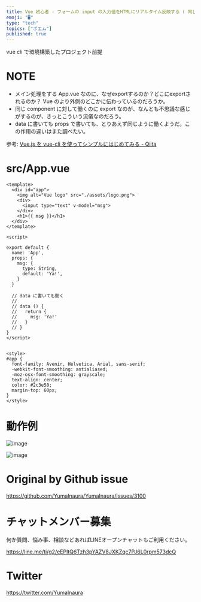 ```yaml
---
title: Vue 初心者 - フォームの input の入力値をHTMLにリアルタイム反映する ( 同じComponentでのデータバインド )  (
emoji: "🖥"
type: "tech"
topics: ["ポエム"]
published: true
---
```


vue cli で環境構築したプロジェクト前提

# NOTE

- メイン処理をする App.vue なのに、なぜexportするのか？どこにexportされるのか？ Vue のより外側のどこかに伝わっているのだろうか。
- 同じ component に対して働くのに export なのが、なんとも不思議な感じがするのが、きっとこういう流儀なのだろう。 
- data に書いても props で書いても、とりあえず同じように働くようだ。この作用の違いはまた調べたい。

参考: [Vue.js を vue-cli を使ってシンプルにはじめてみる - Qiita](https://qiita.com/567000/items/dde495d6a8ad1c25fa43)

# src/App.vue

```vue
<template>
  <div id="app">
    <img alt="Vue logo" src="./assets/logo.png">
    <div>
      <input type="text" v-model="msg">
    </div>
    <h1>{{ msg }}</h1>
  </div>
</template>

<script>

export default {
  name: 'App',
  props: {
    msg: {
      type: String,
      default: 'Ya!',
    }
  }

  // data に書いても動く
  //
  // data () {
  //   return {
  //     msg: 'Ya!'
  //   }
  // }
}
</script>


<style>
#app {
  font-family: Avenir, Helvetica, Arial, sans-serif;
  -webkit-font-smoothing: antialiased;
  -moz-osx-font-smoothing: grayscale;
  text-align: center;
  color: #2c3e50;
  margin-top: 60px;
}
</style>
```

# 動作例

![image](https://user-images.githubusercontent.com/13635059/80584798-35537c00-8a4d-11ea-90da-ff52a08894d5.png)

![image](https://user-images.githubusercontent.com/13635059/80584959-764b9080-8a4d-11ea-9d2a-cd429069d482.png)


# Original by Github issue

https://github.com/YumaInaura/YumaInaura/issues/3100











<!-- Update From Qiita API -->

# チャットメンバー募集


何か質問、悩み事、相談などあればLINEオープンチャットもご利用ください。

https://line.me/ti/g2/eEPltQ6Tzh3pYAZV8JXKZqc7PJ6L0rpm573dcQ





# Twitter


https://twitter.com/YumaInaura


<!-- Update From Qiita API -->



